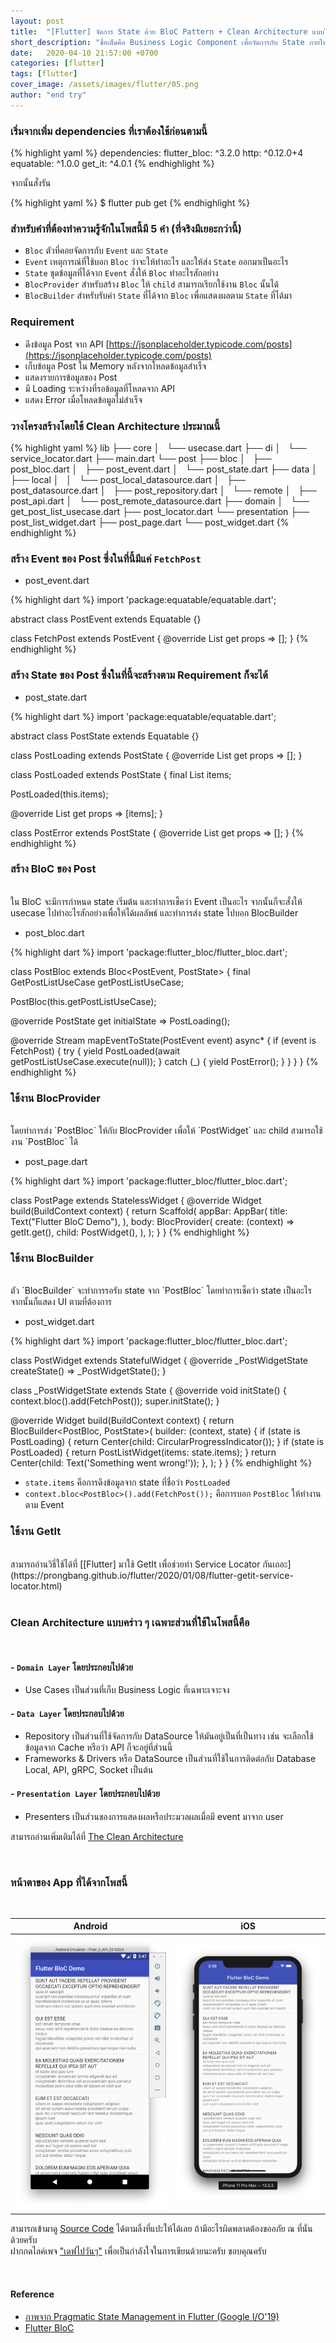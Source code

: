 ```yaml
---
layout: post
title:  "[Flutter] จัดการ State ด้วย BloC Pattern + Clean Architecture แบบไม่เน้นทฤษฎี"
short_description: "ชื่อเต็มคือ Business Logic Component เพื่อจัดการกับ State ภายในแอพซึ่งข้อมูลจะวิ้งไหลผ่าน Rx และ Stream"
date:   2020-04-10 21:57:00 +0700
categories: [flutter]
tags: [flutter]
cover_image: /assets/images/flutter/05.png
author: "end try"
---
```


### เริ่มจากเพิ่ม dependencies ที่เราต้องใช้ก่อนตามนี้

{% highlight yaml %}
dependencies:
    flutter_bloc: ^3.2.0
    http: ^0.12.0+4
    equatable: ^1.0.0
    get_it: ^4.0.1
{% endhighlight %}

จากนั้นสั่งรัน

{% highlight yaml %}
$ flutter pub get
{% endhighlight %}

### สำหรับคำที่ต้องทำความรู้จักในโพสนี้มี 5 คำ (ที่จริงมีเยอะกว่านี้)

- `Bloc`    ตัวที่คอยจัดการกับ `Event` และ `State`
- `Event`   เหตุการณ์ที่ใช้บอก `Bloc` ว่าจะให้ทำอะไร และให้ส่ง `State` ออกมาเป็นอะไร
- `State`   ชุดข้อมูลที่ได้จาก `Event` สั่งให้ `Bloc` ทำอะไรสักอย่าง
- `BlocProvider`    สำหรับสร้าง `Bloc` ให้ `child` สามารถเรียกใช้งาน `Bloc` นั้นได้
- `BlocBuilder`     สำหรับรับค่า `State` ที่ได้จาก `Bloc` เพื่อแสดงผลตาม `State` ที่ได้มา

### Requirement

- ดึงข้อมูล Post จาก API [https://jsonplaceholder.typicode.com/posts](https://jsonplaceholder.typicode.com/posts)
- เก็บข้อมูล Post ใน Memory หลังจากโหลดข้อมูลสำเร็จ
- แสดงรายการข้อมูลของ Post
- มี Loading ระหว่างที่รอข้อมูลที่โหลดจาก API
- แสดง Error เมื่อโหลดข้อมูลไม่สำเร็จ

### วางโครงสร้างโดยใช้ Clean Architecture ประมาณนี้

{% highlight yaml %}
lib
├── core
│   └── usecase.dart
├── di
│   └── service_locator.dart
├── main.dart
└── post
    ├── bloc
    │   ├── post_bloc.dart
    │   ├── post_event.dart
    │   └── post_state.dart
    ├── data
    │   ├── local
    │   │   └── post_local_datasource.dart
    │   ├── post_datasource.dart
    │   ├── post_repository.dart
    │   └── remote
    │       ├── post_api.dart
    │       └── post_remote_datasource.dart
    ├── domain
    │   └── get_post_list_usecase.dart
    ├── post_locator.dart
    └── presentation
        ├── post_list_widget.dart
        ├── post_page.dart
        └── post_widget.dart
{% endhighlight %}

### สร้าง Event ของ Post ซึ่งในที่นี้มีแค่ `FetchPost`

- post_event.dart

{% highlight dart %}
import 'package:equatable/equatable.dart';

abstract class PostEvent extends Equatable {}

class FetchPost extends PostEvent {
  @override
  List<Object> get props => [];
}
{% endhighlight %}

### สร้าง State ของ Post ซึ่งในที่นี้จะสร้างตาม Requirement ก็จะได้

- post_state.dart

{% highlight dart %}
import 'package:equatable/equatable.dart';

abstract class PostState extends Equatable {}

class PostLoading extends PostState {
  @override
  List<Object> get props => [];
}

class PostLoaded extends PostState {
  final List<dynamic> items;

  PostLoaded(this.items);

  @override
  List<Object> get props => [items];
}

class PostError extends PostState {
  @override
  List<Object> get props => [];
}
{% endhighlight %}

### สร้าง BloC ของ Post

<br>
ใน BloC จะมีการกำหนด state เริ่มต้น และทำการเช็คว่า Event เป็นอะไร จากนั้นก็จะสั่งให้ usecase ไปทำอะไรสักอย่างเพื่อให้ได้ผลลัพธ์ และทำการส่ง state ไปบอก BlocBuilder

- post_bloc.dart

{% highlight dart %}
import 'package:flutter_bloc/flutter_bloc.dart';

class PostBloc extends Bloc<PostEvent, PostState> {
  final GetPostListUseCase getPostListUseCase;

  PostBloc(this.getPostListUseCase);

  @override
  PostState get initialState => PostLoading();

  @override
  Stream<PostState> mapEventToState(PostEvent event) async* {
    if (event is FetchPost) {
      try {
        yield PostLoaded(await getPostListUseCase.execute(null));
      } catch (_) {
        yield PostError();
      }
    }
  }
}
{% endhighlight %}

### ใช้งาน BlocProvider

<br>
โดยทำการส่ง `PostBloc` ให้กับ BlocProvider เพื่อให้ `PostWidget` และ child สามารถใช้งาน `PostBloc` ได้

- post_page.dart

{% highlight dart %}
import 'package:flutter_bloc/flutter_bloc.dart';

class PostPage extends StatelessWidget {
  @override
  Widget build(BuildContext context) {
    return Scaffold(
      appBar: AppBar(
        title: Text("Flutter BloC Demo"),
      ),
      body: BlocProvider<PostBloc>(
        create: (context) => getIt.get<PostBloc>(),
        child: PostWidget(),
      ),
    );
  }
}
{% endhighlight %}

### ใช้งาน BlocBuilder

<br>
ตัว `BlocBuilder` จะทำการรอรับ state จาก `PostBloc` โดยทำการเช็คว่า state เป็นอะไร จากนั้นก็แสดง UI ตามที่ต้องการ 

- post_widget.dart

{% highlight dart %}
import 'package:flutter_bloc/flutter_bloc.dart';

class PostWidget extends StatefulWidget {
  @override
  _PostWidgetState createState() => _PostWidgetState();
}

class _PostWidgetState extends State<PostWidget> {
  @override
  void initState() {
    context.bloc<PostBloc>().add(FetchPost());
    super.initState();
  }

  @override
  Widget build(BuildContext context) {
    return BlocBuilder<PostBloc, PostState>(
      builder: (context, state) {
        if (state is PostLoading) {
          return Center(child: CircularProgressIndicator());
        }
        if (state is PostLoaded) {
          return PostListWidget(items: state.items);
        }
        return Center(child: Text('Something went wrong!'));
      },
    );
  }
}
{% endhighlight %}

- `state.items` คือการดึงข้อมูลจาก state ที่ชื่อว่า `PostLoaded` 
- `context.bloc<PostBloc>().add(FetchPost());` คือการบอก `PostBloc` ให้ทำงานตาม Event

### ใช้งาน GetIt

<br>
สามารถอ่านวิธี่ใช้ได้ที่ [[Flutter] มาใช้ GetIt เพื่อช่วยทำ Service Locator กันเถอะ](https://prongbang.github.io/flutter/2020/01/08/flutter-getit-service-locator.html)
<br>
<br>


### Clean Architecture แบบคร่าว ๆ เฉพาะส่วนที่ใช้ในโพสนี้คือ

<br>

#### - `Domain Layer` โดยประกอบไปด้วย

- Use Cases เป็นส่วนที่เก็บ Business Logic ที่เฉพาะเจาะจง

#### - `Data Layer` โดยประกอบไปด้วย

- Repository เป็นส่วนที่ใช้จัดการกับ DataSource ให้มันอยู่เป็นที่เป็นทาง เช่น จะเลือกใช้ข้อมูลจาก Cache หรือว่า API ก็จะอยู่ที่ส่วนนี้
- Frameworks & Drivers หรือ DataSource เป็นส่วนที่ใช้ในการติดต่อกับ Database Local, API, gRPC, Socket เป็นต้น

#### - `Presentation Layer` โดยประกอบไปด้วย

- Presenters เป็นส่วนของการแสดงผลหรือประมวลผลเมื่อมี event มาจาก user 

สามารถอ่านเพิ่มเติมได้ที่ [The Clean Architecture](https://blog.cleancoder.com/uncle-bob/2012/08/13/the-clean-architecture.html)

<br>

### หน้าตาของ App ที่ได้จากโพสนี้

<br>

|                  Android                   |                     iOS                    |
|--------------------------------------------|--------------------------------------------|
|<img src="/assets/images/flutter/05-1.png"/>|<img src="/assets/images/flutter/05-2.png"/>|

สามารถเข้ามาดู [Source Code](https://github.com/prongbang/bloc_clean_example) ได้ตามลิ้งที่แปะให้ได้เลย ถ้ามีอะไรผิดพลาดต้องขออภัย​ ณ ที่นั่นด้วยครับ <br>
ฝากกดไลค์เพจ ["เดฟไปวันๆ"](https://fb.me/async.true) เพื่อเป็นกำลังใจในการเขียนด้วยนะครับ ขอบคุณครับ

<br>

#### Reference

- [ภาพจาก Pragmatic State Management in Flutter (Google I/O'19)](https://youtu.be/d_m5csmrf7I?t=778)
- [Flutter BloC](https://pub.dev/packages/flutter_bloc)

